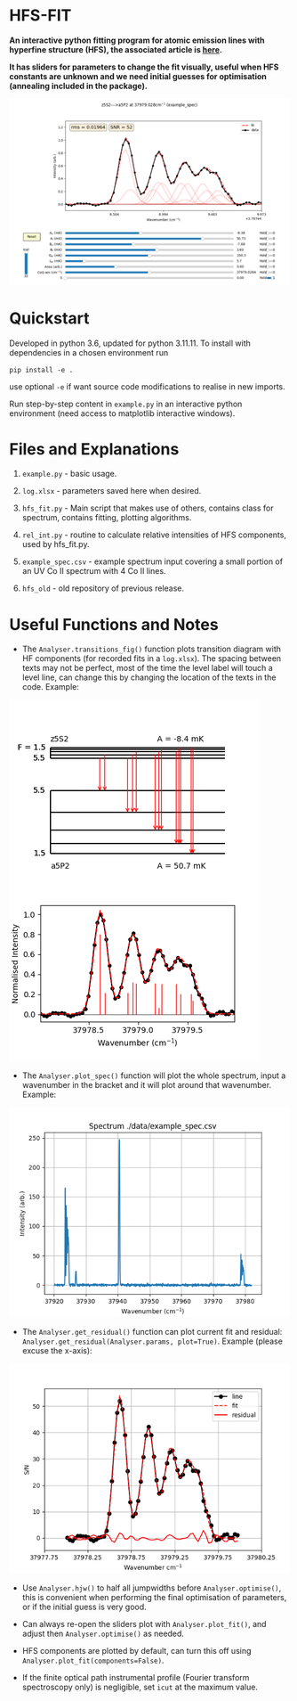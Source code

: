 # HFS-FIT
**An interactive python fitting program for atomic emission lines with hyperfine structure (HFS), the associated article is [here](https://doi.org/10.3847/1538-4365/abbdf8).**

**It has sliders for parameters to change the fit visually, useful when HFS constants are unknown and we need initial guesses for optimisation (annealing included in the package).**


<img src="/data/z5S2---a5P2 (example_spec).png">

# Quickstart

Developed in python 3.6, updated for python 3.11.11. To install with dependencies in a chosen environment run 
```
pip install -e .
```
use optional `-e` if want source code modifications to realise in new imports.

Run step-by-step content in `example.py` in an interactive python environment (need access to matplotlib interactive windows).

# Files and Explanations

1) `example.py` - basic usage.

2) `log.xlsx` - parameters saved here when desired.

3) `hfs_fit.py` - Main script that makes use of others, contains class for spectrum, contains fitting, plotting algorithms.

4) `rel_int.py` - routine to calculate relative intensities of HFS components, used by hfs_fit.py.

5) `example_spec.csv` - example spectrum input covering a small portion of an UV Co II spectrum with 4 Co II lines.

6) `hfs_old` - old repository of previous release.

# Useful Functions and Notes

- The `Analyser.transitions_fig()` function plots transition diagram with HF components (for recorded fits in a `log.xlsx`). The spacing between texts may not be perfect, most of the time the level label will touch a level line, can change this by changing the location of the texts in the code. Example:
<img src="/data/z5S2---a5P2 (example_spec) diagram.png">

- The `Analyser.plot_spec()` function will plot the whole spectrum, input a wavenumber in the bracket and it will plot around that wavenumber. Example:
<img src="/data/spec_plot.png">

- The `Analyser.get_residual()` function can plot current fit and residual: `Analyser.get_residual(Analyser.params, plot=True)`. Example (please excuse the x-axis):
<img src="/data/residual_plot.png">

- Use `Analyser.hjw()` to half all jumpwidths before `Analyser.optimise()`, this is convenient when performing the final optimisation of parameters, or if the initial guess is very good.

- Can always re-open the sliders plot with `Analyser.plot_fit()`, and adjust then `Analyser.optimise()` as needed.

- HFS components are plotted by default, can turn this off using `Analyser.plot_fit(components=False)`.

- If the finite optical path instrumental profile (Fourier transform spectroscopy only) is negligible, set `icut` at the maximum value.
